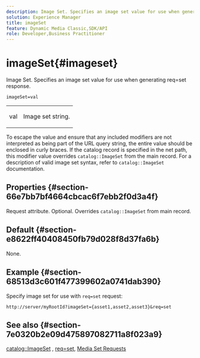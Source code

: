 ```yaml
---
description: Image Set. Specifies an image set value for use when generating req=set response.
solution: Experience Manager
title: imageSet
feature: Dynamic Media Classic,SDK/API
role: Developer,Business Practitioner
---
```


# imageSet{#imageset}

Image Set. Specifies an image set value for use when generating req=set response.

 `imageSet=val`

<table id="simpletable_F697691D166C407D82233664814F4663"> 
 <tr class="strow"> 
  <td class="stentry"> <p><span class="codeph"> <span class="varname"> val</span></span> </p> </td> 
  <td class="stentry"> <p>Image set string. </p></td> 
 </tr> 
</table>

To escape the value and ensure that any included modifiers are not interpreted as being part of the URL query string, the entire value should be enclosed in curly braces. If the catalog record is specified in the net path, this modifier value overrides `catalog::ImageSet` from the main record. For a description of valid image set syntax, refer to `catalog::ImageSet` documentation.

## Properties {#section-66e7bb7bf4664cbcac6f7ebb2f0d3a4f}

Request attribute. Optional. Overrides `catalog::ImageSet` from main record.

## Default {#section-e8622ff40408450fb79d028f8d37fa6b}

None.

## Example {#section-68513d3c601f477399602a0741dab390}

Specify image set for use with `req=set` request:

`http://server/myRootId?imageSet={asset1,asset2,asset3}&req=set`

## See also {#section-7e0320b2e09d475897082711a8f023a9}

[catalog::ImageSet](/help/aem-is-ir-api/is-api/image-catalog/image-serving-api-ref/c-image-catalog-reference/c-image-svg-data-reference/c-image-data-reference/r-imageset-cat.md) , [req=set](../../../../../is-api/http-ref/image-serving-api-ref/c-http-protocol-reference/c-command-reference/r-req/r-req.md#reference-907cdb4a97034db7ad94695f25552e76), [Media Set Requests](../../../../../is-api/http-ref/image-serving-api-ref/c-http-protocol-reference/c-syntax-and-features/r-media-set-requests.md#reference-f2f2aa11208b47609fe17848d3b86a0b) 
